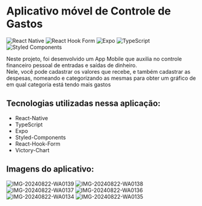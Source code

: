 <h1>Aplicativo móvel de Controle de Gastos</h1>

![React Native](https://img.shields.io/badge/react_native-%2320232a.svg?style=for-the-badge&logo=react&logoColor=%2361DAFB)
![React Hook Form](https://img.shields.io/badge/React%20Hook%20Form-%23EC5990.svg?style=for-the-badge&logo=reacthookform&logoColor=white)
![Expo](https://img.shields.io/badge/expo-1C1E24?style=for-the-badge&logo=expo&logoColor=#D04A37)
![TypeScript](https://img.shields.io/badge/typescript-%23007ACC.svg?style=for-the-badge&logo=typescript&logoColor=white)
![Styled Components](https://img.shields.io/badge/styled--components-DB7093?style=for-the-badge&logo=styled-components&logoColor=white)

<p>Neste projeto, foi desenvolvido um App Mobile que auxilia no controle financeiro pessoal de entradas e saídas de dinheiro.<br> Nele, você pode cadastrar os valores que recebe, e também cadastrar as despesas, nomeando e categorizando as mesmas para obter um gráfico de em qual categoria está tendo mais gastos</p>

<h2>Tecnologias utilizadas nessa aplicação:</h2>
<ul>
  <li>React-Native</li>
  <li>TypeScript</li>
  <li>Expo</li>
  <li>Styled-Components</li>
  <li>React-Hook-Form</li>
  <li>Victory-Chart</li>
</ul>

<h2>Imagens do aplicativo:</h2>
<div style={{display: "flex", flexDirection: "row"}}>
  <img src="https://i.ibb.co/ww3GRRW/IMG-20240822-WA0139.jpg" alt="IMG-20240822-WA0139" border="0">
  <img src="https://i.ibb.co/THyQ0kG/IMG-20240822-WA0138.jpg" alt="IMG-20240822-WA0138" border="0">
  <img src="https://i.ibb.co/dMfmPML/IMG-20240822-WA0137.jpg" alt="IMG-20240822-WA0137" border="0">
  <img src="https://i.ibb.co/4JF292N/IMG-20240822-WA0136.jpg" alt="IMG-20240822-WA0136" border="0">
  <img src="https://i.ibb.co/tHzTmHM/IMG-20240822-WA0134.jpg" alt="IMG-20240822-WA0134" border="0">
  <img src="https://i.ibb.co/yYx6B32/IMG-20240822-WA0135.jpg" alt="IMG-20240822-WA0135" border="0">
</div>


